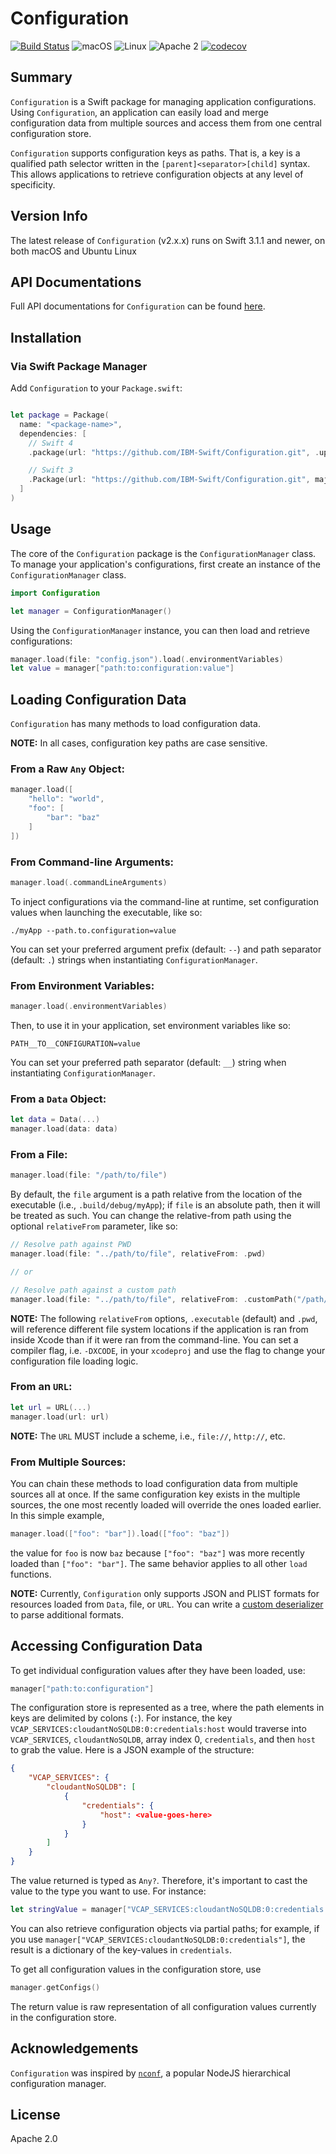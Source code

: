 # Configuration

[![Build Status](https://api.travis-ci.org/IBM-Swift/Configuration.svg?branch=master)](https://travis-ci.org/IBM-Swift/Configuration)
![macOS](https://img.shields.io/badge/os-macOS-green.svg?style=flat)
![Linux](https://img.shields.io/badge/os-linux-green.svg?style=flat)
![Apache 2](https://img.shields.io/badge/license-Apache2-blue.svg?style=flat)
[![codecov](https://codecov.io/gh/IBM-Swift/Configuration/branch/master/graph/badge.svg)](https://codecov.io/gh/IBM-Swift/Configuration)

## Summary
`Configuration` is a Swift package for managing application configurations. Using `Configuration`, an application can easily load and merge configuration data from multiple sources and access them from one central configuration store.

`Configuration` supports configuration keys as paths. That is, a key is a qualified path selector written in the `[parent]<separator>[child]` syntax. This allows applications to retrieve configuration objects at any level of specificity.

## Version Info
The latest release of `Configuration` (v2.x.x) runs on Swift 3.1.1 and newer, on both macOS and Ubuntu Linux

## API Documentations
Full API documentations for `Configuration` can be found [here](https://ibm-swift.github.io/Configuration/index.html).

## Installation

### Via Swift Package Manager

Add `Configuration` to your `Package.swift`:

```swift

let package = Package(
  name: "<package-name>",
  dependencies: [
    // Swift 4
    .package(url: "https://github.com/IBM-Swift/Configuration.git", .upToNextMajor(from: "1.0.0"))

    // Swift 3
    .Package(url: "https://github.com/IBM-Swift/Configuration.git", majorVersion: 1)
  ]
)

```

## Usage

The core of the `Configuration` package is the `ConfigurationManager` class. To manage your application's configurations, first create an instance of the `ConfigurationManager` class.

```swift
import Configuration

let manager = ConfigurationManager()
```

Using the `ConfigurationManager` instance, you can then load and retrieve configurations:

```swift
manager.load(file: "config.json").load(.environmentVariables)
let value = manager["path:to:configuration:value"]
```

## Loading Configuration Data

`Configuration` has many methods to load configuration data. 

**NOTE:** In all cases, configuration key paths are case sensitive.

### From a Raw `Any` Object:

```swift
manager.load([
    "hello": "world",
    "foo": [
        "bar": "baz"
    ]
])
```

### From Command-line Arguments:

```swift
manager.load(.commandLineArguments)
```

To inject configurations via the command-line at runtime, set configuration values when launching the executable, like so:
    
```
./myApp --path.to.configuration=value
```

You can set your preferred argument prefix (default: `--`) and path separator (default: `.`) strings when instantiating `ConfigurationManager`.

### From Environment Variables:

```swift
manager.load(.environmentVariables)
```

Then, to use it in your application, set environment variables like so:

```
PATH__TO__CONFIGURATION=value
```

You can set your preferred path separator (default: `__`) string when instantiating `ConfigurationManager`.

### From a `Data` Object:

```swift
let data = Data(...)
manager.load(data: data)
```

### From a File:

```swift
manager.load(file: "/path/to/file")
```

By default, the `file` argument is a path relative from the location of the executable (i.e., `.build/debug/myApp`); if `file` is an absolute path, then it will be treated as such. You can change the relative-from path using the optional `relativeFrom` parameter, like so:

```swift
// Resolve path against PWD
manager.load(file: "../path/to/file", relativeFrom: .pwd)

// or

// Resolve path against a custom path
manager.load(file: "../path/to/file", relativeFrom: .customPath("/path/to/somewhere/on/file/system"))
```

**NOTE:** The following `relativeFrom` options, `.executable` (default) and `.pwd`, will reference different file system locations if the application is ran from inside Xcode than if it were ran from the command-line. You can set a compiler flag, i.e. `-DXCODE`, in your `xcodeproj` and use the flag to change your configuration file loading logic.

### From an `URL`:
    
```swift
let url = URL(...)
manager.load(url: url)
```

**NOTE:** The `URL` MUST include a scheme, i.e., `file://`, `http://`, etc.

### From Multiple Sources:

You can chain these methods to load configuration data from multiple sources all at once. If the same configuration key exists in the multiple sources, the one most recently loaded will override the ones loaded earlier. In this simple example,

```swift
manager.load(["foo": "bar"]).load(["foo": "baz"])
```

the value for `foo` is now `baz` because `["foo": "baz"]` was more recently loaded than `["foo": "bar"]`. The same behavior applies to all other `load` functions.

**NOTE:** Currently, `Configuration` only supports JSON and PLIST formats for resources loaded from `Data`, file, or `URL`. You can write a [custom deserializer](https://ibm-swift.github.io/Configuration/Protocols/Deserializer.html) to parse additional formats.

## Accessing Configuration Data

To get individual configuration values after they have been loaded, use:

```swift
manager["path:to:configuration"]
```

The configuration store is represented as a tree, where the path elements in keys are delimited by colons (`:`). For instance, the key `VCAP_SERVICES:cloudantNoSQLDB:0:credentials:host` would traverse into `VCAP_SERVICES`, `cloudantNoSQLDB`, array index 0, `credentials`, and then `host` to grab the value. Here is a JSON example of the structure:

```json
{
    "VCAP_SERVICES": {
        "cloudantNoSQLDB": [
            {
                "credentials": {
                    "host": <value-goes-here>
                }
            }
        ]
    }
}
```

The value returned is typed as `Any?`. Therefore, it's important to cast the value to the type you want to use. For instance:

```swift
let stringValue = manager["VCAP_SERVICES:cloudantNoSQLDB:0:credentials:host"] as? String
```

You can also retrieve configuration objects via partial paths; for example, if you use `manager["VCAP_SERVICES:cloudantNoSQLDB:0:credentials"]`, the result is a dictionary of the key-values in `credentials`.

To get all configuration values in the configuration store, use

```swift
manager.getConfigs()
```

The return value is raw representation of all configuration values currently in the configuration store.

## Acknowledgements
`Configuration` was inspired by [`nconf`](https://github.com/indexzero/nconf), a popular NodeJS hierarchical configuration manager.

## License
Apache 2.0
